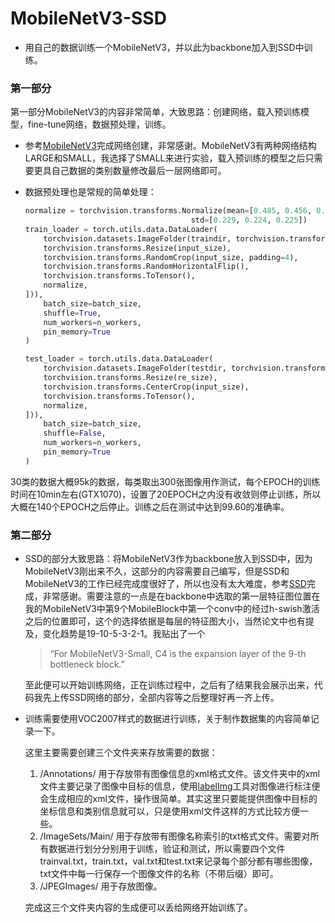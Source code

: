 # MobileNetV3-SSD
- 用自己的数据训练一个MobileNetV3，并以此为backbone加入到SSD中训练。



### 第一部分

第一部分MobileNetV3的内容非常简单，大致思路：创建网络，载入预训练模型，fine-tune网络，数据预处理，训练。

- 参考[MobileNetV3](https://github.com/leaderj1001/MobileNetV3-Pytorch)完成网络创建，非常感谢。MobileNetV3有两种网络结构LARGE和SMALL，我选择了SMALL来进行实验，载入预训练的模型之后只需要更具自己数据的类别数量修改最后一层网络即可。

- 数据预处理也是常规的简单处理：

  ```python
  normalize = torchvision.transforms.Normalize(mean=[0.485, 0.456, 0.406],
                                       std=[0.229, 0.224, 0.225])
  train_loader = torch.utils.data.DataLoader(
      torchvision.datasets.ImageFolder(traindir, torchvision.transforms.Compose([
      torchvision.transforms.Resize(input_size),
      torchvision.transforms.RandomCrop(input_size, padding=4),
      torchvision.transforms.RandomHorizontalFlip(),
      torchvision.transforms.ToTensor(),
      normalize,
  ])),
      batch_size=batch_size,
      shuffle=True,
      num_workers=n_workers,
      pin_memory=True
  )
  
  test_loader = torch.utils.data.DataLoader(
      torchvision.datasets.ImageFolder(testdir, torchvision.transforms.Compose([
      torchvision.transforms.Resize(re_size),
      torchvision.transforms.CenterCrop(input_size),
      torchvision.transforms.ToTensor(),
      normalize,
  ])),
      batch_size=batch_size,
      shuffle=False,
      num_workers=n_workers,
      pin_memory=True
  )
  ```

30类的数据大概95k的数据，每类取出300张图像用作测试，每个EPOCH的训练时间在10min左右(GTX1070)，设置了20EPOCH之内没有收敛则停止训练，所以大概在140个EPOCH之后停止。训练之后在测试中达到99.60的准确率。



### 第二部分

- SSD的部分大致思路：将MobileNetV3作为backbone放入到SSD中，因为MobileNetV3刚出来不久，这部分的内容需要自己编写，但是SSD和MobileNetV3的工作已经完成度很好了，所以也没有太大难度，参考[SSD](<https://github.com/qfgaohao/pytorch-ssd>)完成，非常感谢。需要注意的一点是在backbone中选取的第一层特征图位置在我的MobileNetV3中第9个MobileBlock中第一个conv中的经过h-swish激活之后的位置即可，这个的选择依据是每层的特征图大小，当然论文中也有提及，变化趋势是19-10-5-3-2-1。我贴出了一个

  > “For MobileNetV3-Small, C4 is the expansion layer of the 9-th bottleneck block.”

  至此便可以开始训练网络，正在训练过程中，之后有了结果我会展示出来，代码我先上传SSD网络的部分，全部内容等之后整理好再一齐上传。

- 训练需要使用VOC2007样式的数据进行训练，关于制作数据集的内容简单记录一下。


    这里主要需要创建三个文件夹来存放需要的数据：

  1. /Annotations/ 用于存放带有图像信息的xml格式文件。该文件夹中的xml文件主要记录了图像中目标的信息，使用[labelImg](labelImg.exe)工具对图像进行标注便会生成相应的xml文件，操作很简单。其实这里只要能提供图像中目标的坐标信息和类别信息就可以，只是使用xml文件这样的方式比较方便一些。
  2. /ImageSets/Main/ 用于存放带有图像名称索引的txt格式文件。需要对所有数据进行划分分别用于训练，验证和测试，所以需要四个文件trainval.txt，train.txt，val.txt和test.txt来记录每个部分都有哪些图像，txt文件中每一行保存一个图像文件的名称（不带后缀）即可。
  3. /JPEGImages/ 用于存放图像。

  完成这三个文件夹内容的生成便可以丢给网络开始训练了。

  
